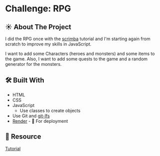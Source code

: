 #  Challenge: RPG

## ☀️ About The Project

I did the RPG once with the [scrimba](https://scrimba.com/) tutorial and I'm starting again from scratch to improve my skills in JavaScript. 

I want to add some Characters (heroes and monsters) and some items to the game. Also, I want to add some quests to the game and a random generator for the monsters.



## 🛠 Built With

- HTML
- CSS
- JavaScript
  - Use classes to create objects
- Use Git and [git-lfs](https://git-lfs.github.com/)
- [Render](https://render.com/docs) - 🚀 For deployment

## 📖 Resource

[Tutorial](https://scrimba.com/playlist/pQGWxSN)
